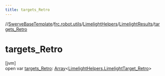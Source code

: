 ```yaml
---
title: targets_Retro
---
```

//[SwerveBaseTemplate](../../../../index.html)/[frc.robot.utils](../../index.html)/[LimelightHelpers](../index.html)/[LimelightResults](index.html)/[targets_Retro](targets_-retro.html)



# targets_Retro



[jvm]\
open var [targets_Retro](targets_-retro.html): [Array](https://kotlinlang.org/api/latest/jvm/stdlib/kotlin/-array/index.html)&lt;[LimelightHelpers.LimelightTarget_Retro](../-limelight-target_-retro/index.html)&gt;




